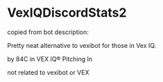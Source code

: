 # VexIQDiscordStats2

copied from bot description:

Pretty neat alternative to vexibot for those in Vex IQ. 

by 84C in VEX IQ® Pitching In

not related to vexibot or VEX
